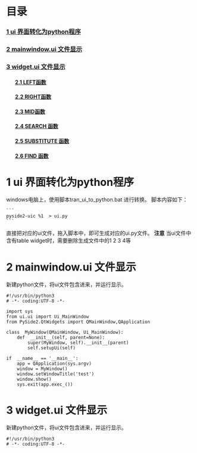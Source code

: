 # 目录

<h3><a href="#title1">1 ui 界面转化为python程序 </a> </h3>
<h3><a href="#title2">2 mainwindow.ui 文件显示 </a> </h3>
<h3><a href="#title3">3 widget.ui 文件显示 </a> </h3>
		<h4><ul><a href="#title2.1">2.1 LEFT函数</a> </h4>
		<h4><ul><a href="#title2.2">2.2 RIGHT函数</a> </h4>
		<h4><ul><a href="#title2.3">2.3 MID函数</a> </h4>
		<h4><ul><a href="#title2.4">2.4 SEARCH 函数</a> </h4>
		<h4><ul><a href="#title2.5">2.5 SUBSTITUTE 函数</a> </h4>
		<h4><ul><a href="#title2.6">2.6 FIND 函数</a> </h4>

<div style="page-break-after:always"></div>

  <h1 id="title1">1 ui 界面转化为python程序</h1>  
  windows电脑上，使用脚本tran_ui_to_python.bat  进行转换。
  脚本内容如下：
  
	```
	pyside2-uic %1  > ui.py
	```
直接把对应的ui文件，拖入脚本中，即可生成对应的ui.py文件。
**注意** 当ui文件中含有table widget时，需要删除生成文件中的1 2 3 4等

  <h1 id="title1">2 mainwindow.ui 文件显示</h1>  
  新建python文件，将ui文件包含进来，并运行显示。

```
#!/usr/bin/python3
# -*- coding:UTF-8 -*-

import sys
from ui.ui import Ui_MainWindow
from PySide2.QtWidgets import QMainWindow,QApplication

class  MyWindow(QMainWindow, Ui_MainWindow):
	def  __init__(self, parent=None):
		super(MyWindow, self).__init__(parent)
		self.setupUi(self)

if  __name__ == '__main__':
	app = QApplication(sys.argv)
	window = MyWindow()
	window.setWindowTitle('test')
	window.show()
	sys.exit(app.exec_())
```


  <h1 id="title1">3 widget.ui 文件显示</h1>  
  新建python文件，将ui文件包含进来，并运行显示。

```
#!/usr/bin/python3
# -*- coding:UTF-8 -*-


```




<!--stackedit_data:
eyJoaXN0b3J5IjpbLTE4NTcxMzQ3MDUsLTEzOTk4OTI3NTcsMT
cwNTA1MzczMl19
-->